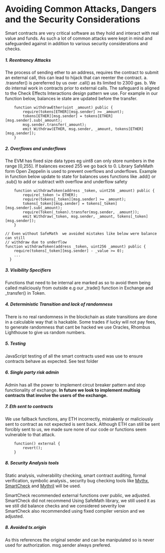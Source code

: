 # Avoiding Common Attacks, Dangers and the Security Considerations 

Smart contracts are very critical software as they hold and interact with real value and funds. As such a lot of common attacks were kept in mind and safeguarded against in addition to various security considerations and checks. 

##### 1. Reentrancy Attacks 
The process of sending ether to an address, requires the contract to submit an external call, this can lead to hijack that can reenter the contract. 
a. .trasnsfer() is pereferred by us over .call() as its limited to 2300 gas. 
b. We do internal work in contracts prior to external calls. The safeguard is aligned to the Check Effects Interactions design pattern we use. For example in our function below, balances ie state are updated before the transfer. 

```
    function withdrawEther(uint _amount) public {
        require(tokens[ETHER][msg.sender] >= _amount);
        tokens[ETHER][msg.sender] = tokens[ETHER][msg.sender].sub(_amount);
        msg.sender.transfer(_amount);
        emit Withdraw(ETHER, msg.sender, _amount, tokens[ETHER][msg.sender]);
    }
```
##### 2. Overflows and underflows 
The EVM has fixed size data types eg uint8 can only store numbers in the range [0,255]. If balances exceed 255 we go back to 0. Library SafeMath form Open Zeppelin is used to prevent overflows and underflows. Example in function below update to state for balances uses functions like .add() or .sub() to add or subtract with overflow and underflow safety  

```
    function withdrawToken(address _token, uint256 _amount) public {
        require(_token != ETHER);
        require(tokens[_token][msg.sender] >= _amount);
        tokens[_token][msg.sender] = tokens[_token][msg.sender].sub(_amount);
        require(Token(_token).transfer(msg.sender, _amount));
        emit Withdraw(_token, msg.sender, _amount, tokens[_token][msg.sender]);
    }
    
// Even without SafeMath  we avoided mistakes like below were balance can still  
// withdraw due to underflow
function withdrawToken(address _token, uint256 _amount) public {
    require(tokens[_token][msg.sender] - _value >= 0);
    ...
  }
```
##### 3. Visibility Specifiers
Functions that need to be internal are marked as so to avoid them being called maliciously from outside e.g our _trade() function in Exchange and _transfer() in Token.

##### 4. Deterministic Transition and lack of randomness
There is no real randomness in the blockchain as state transitions are done in a calculable way that is hackable. Some trades if lucky will not pay fees, to generate randomness that cant be hacked we use Oracles, Rhombus Lighthouse to give us random numbers. 

##### 5. Testing
JavaScript testing of all the smart contracts used was use to ensure contracts behave as expected. 
See test folder 

##### 6. Single party risk admin
Admin has all the power to implement circut breaker pattern and stop functionality of exchange. **In future we look to implement multisig contracts that involve the users of the exchange.** 

##### 7. Eth sent to contracts
We use fallback functions, any ETH incorrectly, mistakenly or maliciously sent to contract as not expected is sent back. Although ETH can still be sent forcibly sent to us, we made sure none of our code or functions seem vulnerable to that attack. 
```
    function() external {
        revert();
    }
```
##### 8. Security Analysis tools
Static analysis, vulnerability checking, smart contract auditing, formal verification, symbolic analysis., security bug checking tools like [Mythx](https://mythx.io/), [SmartCheck](https://tool.smartdec.net/) and [Mythril](https://github.com/ConsenSys/mythril) will be used. 

SmartCheck recommended external functions over public, we adjusted. 
SmartCheck did not recommend Using SafeMath library,  we still used it as we still did balance checks and we considered severity low  
SmartCheck also recommended using fixed compiler version and we adjusted.


##### 8. Avoided tx.origin
As this references the original sender and can be manipulated so is never used for authorization. msg.sender always prefered.